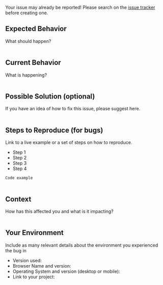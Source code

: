 Your issue may already be reported!
Please search on the [issue tracker](../) before creating one.

## Expected Behavior

What should happen?
<br/>
<br/>

<!--- If you're describing a bug, tell us what should happen -->
<!--- If you're suggesting a change/improvement, tell us how it should work -->

## Current Behavior

What is happening?
<br/>
<br/>

<!--- If describing a bug, tell us what happens instead of the expected behavior -->
<!--- If suggesting a change/improvement, explain the difference from current behavior -->

## Possible Solution (optional)

If you have an idea of how to fix this issue, please suggest here.
<br/>
<br/>

## Steps to Reproduce (for bugs)

Link to a live example or a set of steps on how to reproduce.

-   Step 1
-   Step 2
-   Step 3
-   Step 4

`Code example`
<br/>
<br/>

## Context

How has this affected you and what is it impacting?
<br/>
<br/>

## Your Environment

Include as many relevant details about the environment you experienced the bug in

-   Version used:
-   Browser Name and version:
-   Operating System and version (desktop or mobile):
-   Link to your project:
